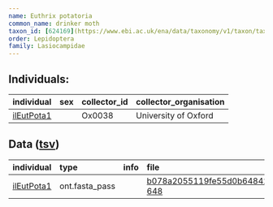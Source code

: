 ```yaml
---
name: Euthrix potatoria
common_name: drinker moth
taxon_id: [624169](https://www.ebi.ac.uk/ena/data/taxonomy/v1/taxon/tax-id/624169)
order: Lepidoptera
family: Lasiocampidae
---
```


## Individuals:

| individual | sex | collector_id | collector_organisation |
| :--------- | :-: | :----------- | :--------------------- |
| [ilEutPota1](ilEutPota1.md) |  | Ox0038 | University of Oxford |

## Data ([tsv](Euthrix_potatoria_data.tsv))

| individual | type | info | file |
| :--------- | :--- | :--- | :--- |
| [ilEutPota1](ilEutPota1.md) | ont.fasta_pass |  | [b078a2055119fe55d0b64842e32638f2-648](https://darwin.cog.sanger.ac.uk/insects/Euthrix_potatoria/ilEutPota1/genomic_data/ont/ilEuthPot1.ont.fasta.gz) |

